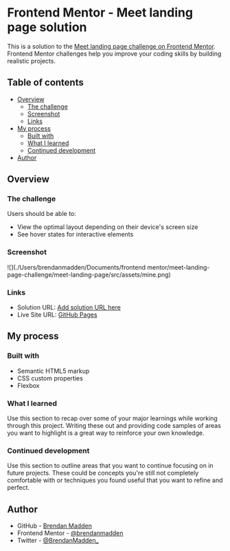 # Frontend Mentor - Meet landing page solution

This is a solution to the [Meet landing page challenge on Frontend Mentor](https://www.frontendmentor.io/challenges/meet-landing-page-rbTDS6OUR). Frontend Mentor challenges help you improve your coding skills by building realistic projects. 

## Table of contents

- [Overview](#overview)
  - [The challenge](#the-challenge)
  - [Screenshot](#screenshot)
  - [Links](#links)
- [My process](#my-process)
  - [Built with](#built-with)
  - [What I learned](#what-i-learned)
  - [Continued development](#continued-development)
- [Author](#author)

## Overview

### The challenge

Users should be able to:

- View the optimal layout depending on their device's screen size
- See hover states for interactive elements

### Screenshot

![](./Users/brendanmadden/Documents/frontend mentor/meet-landing-page-challenge/meet-landing-page/src/assets/mine.png)

### Links

- Solution URL: [Add solution URL here](https://your-solution-url.com)
- Live Site URL: [GitHub Pages](https://brendanmadden.github.io/meet-landing-page/)

## My process

### Built with

- Semantic HTML5 markup
- CSS custom properties
- Flexbox

### What I learned

Use this section to recap over some of your major learnings while working through this project. Writing these out and providing code samples of areas you want to highlight is a great way to reinforce your own knowledge.

### Continued development

Use this section to outline areas that you want to continue focusing on in future projects. These could be concepts you're still not completely comfortable with or techniques you found useful that you want to refine and perfect.

## Author

- GitHub - [Brendan Madden](https://github.com/brendanmadden)
- Frontend Mentor - [@brendanmadden](https://www.frontendmentor.io/profile/brendanmadden)
- Twitter - [@BrendanMadden_](https://www.twitter.com/BrendanMadden_)
